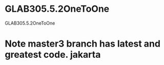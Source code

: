# GLAB305.5.2OneToOne
GLAB305.5.2OneToOne
# Note master3 branch has latest and greatest code.   jakarta
